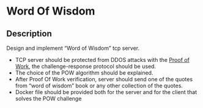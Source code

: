 # Word Of Wisdom

## Description
Design and implement “Word of Wisdom” tcp server.
- TCP server should be protected from DDOS attacks with the [Proof of Work](https://en.wikipedia.org/wiki/Proof_of_work), the challenge-response protocol should be used.
- The choice of the POW algorithm should be explained.
- After Proof Of Work verification, server should send one of the quotes from “word of wisdom” book or any other collection of the quotes.
- Docker file should be provided both for the server and for the client that solves the POW challenge